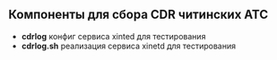 ## Компоненты для сбора CDR читинских АТС

- **cdrlog** конфиг сервиса xinted для тестирования
- **cdrlog.sh** реализация сервиса xinetd для тестирования